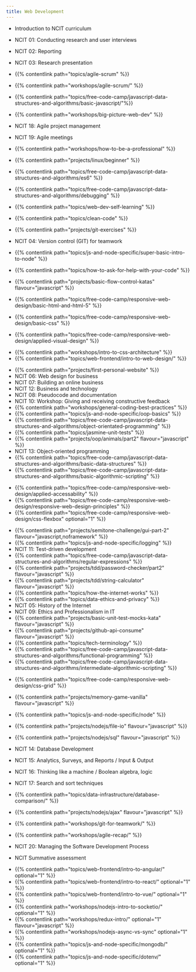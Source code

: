 ```yaml
---
title: Web Development
---
```


- Introduction to NCIT curriculum

- NCIT 01: Conducting research and user interviews
- NCIT 02: Reporting
- NCIT 03: Research presentation
- {{% contentlink path="topics/agile-scrum" %}}
- {{% contentlink path="workshops/agile-scrum/" %}}
- {{% contentlink path="topics/free-code-camp/javascript-data-structures-and-algorithms/basic-javascript/"%}}
- {{% contentlink path="workshops/big-picture-web-dev" %}}
- NCIT 18: Agile project management
- NCIT 19: Agile meetings
- {{% contentlink path="workshops/how-to-be-a-professional" %}}
- {{% contentlink path="projects/linux/beginner" %}}
- {{% contentlink path="topics/free-code-camp/javascript-data-structures-and-algorithms/es6" %}}
- {{% contentlink path="topics/free-code-camp/javascript-data-structures-and-algorithms/debugging" %}}
- {{% contentlink path="topics/web-dev-self-learning" %}}
- {{% contentlink path="topics/clean-code" %}}
- {{% contentlink path="projects/git-exercises" %}}
- NCIT 04: Version control (GIT) for teamwork
- {{% contentlink path="topics/js-and-node-specific/super-basic-intro-to-node" %}}
- {{% contentlink path="topics/how-to-ask-for-help-with-your-code" %}}

- {{% contentlink path="projects/basic-flow-control-katas" flavour="javascript" %}}

- {{% contentlink path="topics/free-code-camp/responsive-web-design/basic-html-and-html-5" %}}
- {{% contentlink path="topics/free-code-camp/responsive-web-design/basic-css" %}}
- {{% contentlink path="topics/free-code-camp/responsive-web-design/applied-visual-design" %}}

* {{% contentlink path="workshops/intro-to-css-architecture" %}}
* {{% contentlink path="topics/web-frontend/intro-to-web-design/" %}}

- {{% contentlink path="projects/first-personal-website" %}}
- NCIT 06: Web design for business
- NCIT 07: Building an online business
- NCIT 12: Business and technology
- NCIT 08: Pseudocode and documentation
- NCIT 10: Workshop: Giving and receiving constructive feedback
- {{% contentlink path="workshops/general-coding-best-practices" %}}
- {{% contentlink path="topics/js-and-node-specific/oop-basics" %}}
- {{% contentlink path="topics/free-code-camp/javascript-data-structures-and-algorithms/object-orientated-programming" %}}
- {{% contentlink path="topics/jasmine-unit-tests" %}}
- {{% contentlink path="projects/oop/animals/part2"  flavour="javascript" %}}
- NCIT 13: Object-oriented programming
- {{% contentlink path="topics/free-code-camp/javascript-data-structures-and-algorithms/basic-data-structures" %}}
- {{% contentlink path="topics/free-code-camp/javascript-data-structures-and-algorithms/basic-algorithmic-scripting" %}}

* {{% contentlink path="topics/free-code-camp/responsive-web-design/applied-accessability" %}}
* {{% contentlink path="topics/free-code-camp/responsive-web-design/responsive-web-design-principles" %}}
* {{% contentlink path="topics/free-code-camp/responsive-web-design/css-flexbox" optional="1" %}}

- {{% contentlink path="projects/semitone-challenge/gui-part-2"  flavour="javascript,noframework" %}}
- {{% contentlink path="topics/js-and-node-specific/logging" %}}
- NCIT 11: Test-driven development
- {{% contentlink path="topics/free-code-camp/javascript-data-structures-and-algorithms/regular-expressions" %}}
- {{% contentlink path="projects/tdd/password-checker/part2" flavour="javascript" %}}
- {{% contentlink path="projects/tdd/string-calculator" flavour="javascript" %}}
- {{% contentlink path="topics/how-the-internet-works" %}}
- {{% contentlink path="topics/data-ethics-and-privacy" %}}
- NCIT 05: History of the Internet
- NCIT 09: Ethics and Professionalism in IT
- {{% contentlink path="projects/basic-unit-test-mocks-kata" flavour="javascript" %}}
- {{% contentlink path="projects/github-api-consume" flavour="javascript" %}}
- {{% contentlink path="topics/tech-terminology" %}}
- {{% contentlink path="topics/free-code-camp/javascript-data-structures-and-algorithms/functional-programming" %}}
- {{% contentlink path="topics/free-code-camp/javascript-data-structures-and-algorithms/intermediate-algorithmic-scripting" %}}

* {{% contentlink path="topics/free-code-camp/responsive-web-design/css-grid" %}}

- {{% contentlink path="projects/memory-game-vanilla" flavour="javascript" %}}
- {{% contentlink path="topics/js-and-node-specific/node" %}}
- {{% contentlink path="projects/nodejs/file-io" flavour="javascript" %}}
- {{% contentlink path="projects/nodejs/sql" flavour="javascript" %}}

- NCIT 14: Database Development
- NCIT 15: Analytics, Surveys, and Reports / Input & Output
- NCIT 16: Thinking like a machine / Boolean algebra, logic
- NCIT 17: Search and sort techniques

* {{% contentlink path="topics/data-infrastructure/database-comparison/" %}}

- {{% contentlink path="projects/nodejs/ajax" flavour="javascript" %}}

- {{% contentlink path="workshops/git-for-teamwork/" %}}
- {{% contentlink path="workshops/agile-recap/" %}}

- NCIT 20: Managing the Software Development Process
- NCIT Summative assessment

* {{% contentlink path="topics/web-frontend/intro-to-angular/" optional="1" %}}
* {{% contentlink path="topics/web-frontend/intro-to-react/" optional="1" %}}
* {{% contentlink path="topics/web-frontend/intro-to-vue/" optional="1" %}}
* {{% contentlink path="workshops/nodejs-intro-to-socketio/" optional="1" %}}
* {{% contentlink path="workshops/redux-intro/" optional="1" flavour="javascript" %}}
* {{% contentlink path="workshops/nodejs-async-vs-sync" optional="1" %}}
* {{% contentlink path="topics/js-and-node-specific/mongodb/" optional="1"  %}}
* {{% contentlink path="topics/js-and-node-specific/dotenv/" optional="1"  %}}
